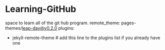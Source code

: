 # Learning-GitHub
space to learn all of the git hub program.
remote_theme: pages-themes/leap-day@v0.2.0
plugins:
- jekyll-remote-theme # add this line to the plugins list if you already have one
